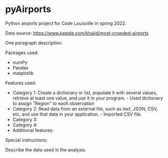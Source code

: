 # pyAirports
 Python airports project for Code Louisville in spring 2022.

Data source: https://www.kaggle.com/khaiid/most-crowded-airports

One paragraph description.

Packages used:
* numPy
* Pandas
* matplotlib

Features used:
* Category 1: Create a dictionary or list, populate it with several values, retrieve at least one value, and use it in your program.
      - Used dictionary to assign "Region" to each observation
* Category 2: Read data from an external file, such as text, JSON, CSV, etc, and use that data in your application.
      - Imported CSV file.
* Category 3:
* Category 4:
* Additional features:

Special instructions:

Describe the data used in the analysis:

